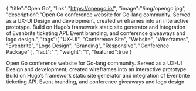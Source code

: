 {
    "title":"Open Go",
    "link":"https://opengo.io/",
    "image":"/img/opengo.jpg",
    "description":"Open Go conference website for Go-lang community. Served as a UX-UI Design and development, created wireframes into an interactive prototype. Build on Hugo’s framework static site generator and integration of Evenbrite ticketing API. Event branding, and conference giveaways and logo design.",
    "tags":[
          "UX-UI",
          "Conference Site",
          "Website",
          "Wireframes",
          "Evenbrite",
          "Logo Design",
          "Branding",
          "Responsive",
          "Conference Package"
        ],
    "fact":" ",
    "weight":"1",
    "featured":true
}


Open Go conference website for Go-lang community. Served as a UX-UI Design and development, created wireframes into an interactive prototype. Build on Hugo’s framework static site generator and integration of Evenbrite ticketing API. Event branding, and conference giveaways and logo design.
